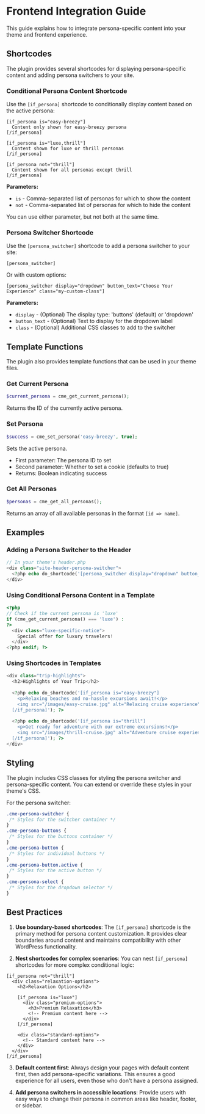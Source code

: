 # Frontend Integration Guide

This guide explains how to integrate persona-specific content into your theme and frontend experience.

## Shortcodes

The plugin provides several shortcodes for displaying persona-specific content and adding persona switchers to your site.

### Conditional Persona Content Shortcode

Use the `[if_persona]` shortcode to conditionally display content based on the active persona:

```text
[if_persona is="easy-breezy"]
  Content only shown for easy-breezy persona
[/if_persona]

[if_persona is="luxe,thrill"]
  Content shown for luxe or thrill personas
[/if_persona]

[if_persona not="thrill"]
  Content shown for all personas except thrill
[/if_persona]
```

**Parameters:**

- `is` - Comma-separated list of personas for which to show the content
- `not` - Comma-separated list of personas for which to hide the content

You can use either parameter, but not both at the same time.

### Persona Switcher Shortcode

Use the `[persona_switcher]` shortcode to add a persona switcher to your site:

```text
[persona_switcher]
```

Or with custom options:

```text
[persona_switcher display="dropdown" button_text="Choose Your Experience" class="my-custom-class"]
```

**Parameters:**

- `display` - (Optional) The display type: 'buttons' (default) or 'dropdown'
- `button_text` - (Optional) Text to display for the dropdown label
- `class` - (Optional) Additional CSS classes to add to the switcher

## Template Functions

The plugin also provides template functions that can be used in your theme files.

### Get Current Persona

```php
$current_persona = cme_get_current_persona();
```

Returns the ID of the currently active persona.

### Set Persona

```php
$success = cme_set_persona('easy-breezy', true);
```

Sets the active persona.

- First parameter: The persona ID to set
- Second parameter: Whether to set a cookie (defaults to true)
- Returns: Boolean indicating success

### Get All Personas

```php
$personas = cme_get_all_personas();
```

Returns an array of all available personas in the format `[id => name]`.

## Examples

### Adding a Persona Switcher to the Header

```php
// In your theme's header.php
<div class="site-header-persona-switcher">
  <?php echo do_shortcode('[persona_switcher display="dropdown" button_text="Select Your Experience"]'); ?>
</div>
```

### Using Conditional Persona Content in a Template

```php
<?php
// Check if the current persona is 'luxe'
if (cme_get_current_persona() === 'luxe') :
?>
  <div class="luxe-specific-notice">
    Special offer for luxury travelers!
  </div>
<?php endif; ?>
```

### Using Shortcodes in Templates

```php
<div class="trip-highlights">
  <h2>Highlights of Your Trip</h2>
  
  <?php echo do_shortcode('[if_persona is="easy-breezy"]
    <p>Relaxing beaches and no-hassle excursions await!</p>
    <img src="/images/easy-cruise.jpg" alt="Relaxing cruise experience">
  [/if_persona]'); ?>
  
  <?php echo do_shortcode('[if_persona is="thrill"]
    <p>Get ready for adventure with our extreme excursions!</p>
    <img src="/images/thrill-cruise.jpg" alt="Adventure cruise experience">
  [/if_persona]'); ?>
</div>
```

## Styling

The plugin includes CSS classes for styling the persona switcher and persona-specific content. You can extend or override these styles in your theme's CSS.

For the persona switcher:

```css
.cme-persona-switcher {
 /* Styles for the switcher container */
}
.cme-persona-buttons {
 /* Styles for the buttons container */
}
.cme-persona-button {
 /* Styles for individual buttons */
}
.cme-persona-button.active {
 /* Styles for the active button */
}
.cme-persona-select {
 /* Styles for the dropdown selector */
}
```

## Best Practices

1. **Use boundary-based shortcodes**: The `[if_persona]` shortcode is the primary method for persona content customization. It provides clear boundaries around content and maintains compatibility with other WordPress functionality.

2. **Nest shortcodes for complex scenarios**: You can nest `[if_persona]` shortcodes for more complex conditional logic:

```text
[if_persona not="thrill"]
  <div class="relaxation-options">
    <h2>Relaxation Options</h2>
    
    [if_persona is="luxe"]
      <div class="premium-options">
        <h3>Premium Relaxation</h3>
        <!-- Premium content here -->
      </div>
    [/if_persona]
    
    <div class="standard-options">
      <!-- Standard content here -->
    </div>
  </div>
[/if_persona]
```

3. **Default content first**: Always design your pages with default content first, then add persona-specific variations. This ensures a good experience for all users, even those who don't have a persona assigned.

4. **Add persona switchers in accessible locations**: Provide users with easy ways to change their persona in common areas like header, footer, or sidebar.
